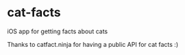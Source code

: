 # cat-facts
iOS app for getting facts about cats

Thanks to catfact.ninja for having a public API for cat facts :)

